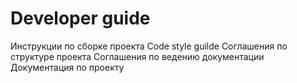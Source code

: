# Developer guide
Инструкции по сборке проекта
Code style guilde
Соглашения по структуре проекта
Соглашения по ведению документации
Документация по проекту